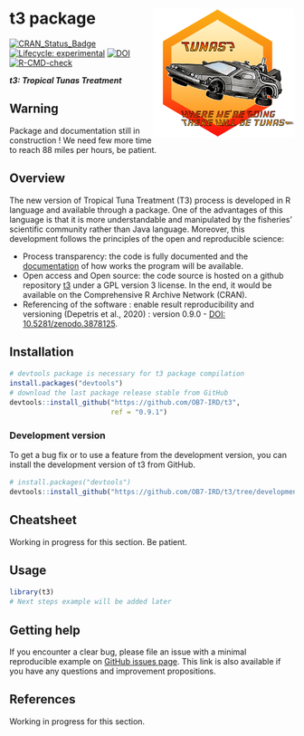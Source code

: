 
<!-- README.md is generated from README.Rmd. Please edit that file and click on Knit button at the end. -->

# t3 package <a href='https://ob7-ird.github.io/t3'><img src='man/figures/logo.png' align="right" /></a>

<!-- badges: start -->

[![CRAN_Status_Badge](https://www.r-pkg.org/badges/version/t3)](https://cran.r-project.org/package=t3)
[![Lifecycle:
experimental](https://img.shields.io/badge/lifecycle-experimental-orange.svg)](https://www.tidyverse.org/lifecycle/#experimental)
[![DOI](https://zenodo.org/badge/210599699.svg)](https://zenodo.org/badge/latestdoi/210599699)
[![R-CMD-check](https://github.com/OB7-IRD/fishi/workflows/R-CMD-check/badge.svg)](https://github.com/OB7-IRD/furdeb/actions)
<!-- badges: end -->

***t3: Tropical Tunas Treatment***

## Warning

Package and documentation still in construction ! We need few more time
to reach 88 miles per hours, be patient.

## Overview

The new version of Tropical Tuna Treatment (T3) process is developed in
R language and available through a package. One of the advantages of
this language is that it is more understandable and manipulated by the
fisheries’ scientific community rather than Java language. Moreover,
this development follows the principles of the open and reproducible
science:

-   Process transparency: the code is fully documented and the
    [documentation](https://ob7-ird.github.io/t3) of how works the
    program will be available.
-   Open access and Open source: the code source is hosted on a github
    repository [t3](https://github.com/OB7-IRD/t3/) under a GPL version
    3 license. In the end, it would be available on the Comprehensive R
    Archive Network (CRAN).
-   Referencing of the software : enable result reproducibility and
    versioning (Depetris et al., 2020) : version 0.9.0 - [DOI:
    10.5281/zenodo.3878125](https://zenodo.org/badge/latestdoi/210599699).

## Installation

``` r
# devtools package is necessary for t3 package compilation
install.packages("devtools")
# download the last package release stable from GitHub 
devtools::install_github("https://github.com/OB7-IRD/t3",
                         ref = "0.9.1")
```

### Development version

To get a bug fix or to use a feature from the development version, you
can install the development version of t3 from GitHub.

``` r
# install.packages("devtools")
devtools::install_github("https://github.com/OB7-IRD/t3/tree/development")
```

## Cheatsheet

Working in progress for this section. Be patient.

## Usage

``` r
library(t3)
# Next steps example will be added later
```

## Getting help

If you encounter a clear bug, please file an issue with a minimal
reproducible example on [GitHub issues
page](https://github.com/OB7-IRD/t3/issues). This link is also available
if you have any questions and improvement propositions.

## References

Working in progress for this section.
